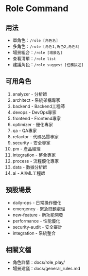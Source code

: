 # Role Command

## 用法
- 單角色：`/role [角色名]`
- 多角色：`/role [角色1,角色2,角色3]`
- 場景組合：`/role [場景名]`
- 查看清單：`/role list`
- 建議角色：`/role suggest [任務描述]`

## 可用角色
1. analyzer - 分析師
2. architect - 系統架構專家
3. backend - Backend工程師
4. devops - DevOps專家
5. frontend - Frontend專家
6. optimizer - 優化專家
7. qa - QA專家
8. refactor - 代碼品質專家
9. security - 安全專家
10. pm - 產品經理
11. integration - 整合專家
12. process - 流程優化專家
13. data - 數據分析師
14. ai - AI/ML工程師

## 預設場景
- daily-ops - 日常操作優化
- emergency - 緊急問題處理
- new-feature - 新功能開發
- performance - 性能優化
- security-audit - 安全審計
- integration - 系統整合

## 相關文檔
- 角色詳情：docs/role_play/
- 場景建議：docs/general_rules.md
